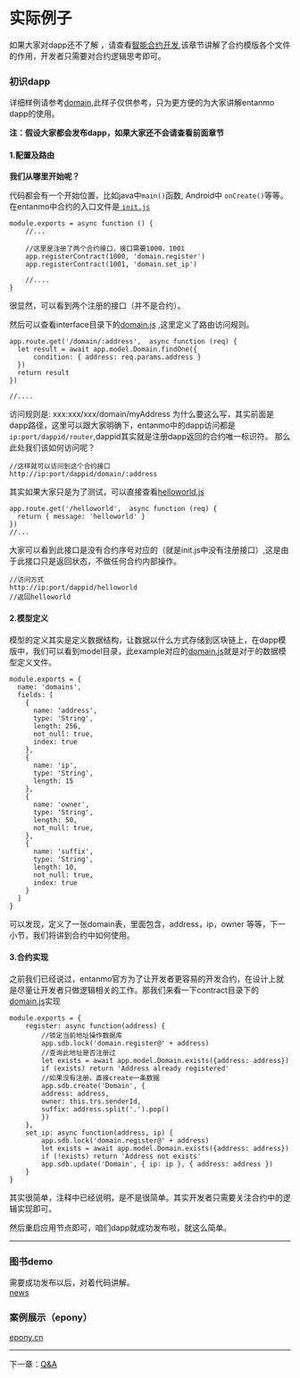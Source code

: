 # 实际例子

如果大家对dapp还不了解 ，请查看[智能合约开发](./smart_contract.md),该章节讲解了合约模版各个文件的作用，开发者只需要对合约逻辑思考即可。

### 初识dapp
详细样例请参考[domain](../example/domain/README.md),此样子仅供参考，只为更方便的为大家讲解entanmo dapp的使用。

**注：假设大家都会发布dapp，如果大家还不会请查看前面章节**

#### 1.配置及路由 
**我们从哪里开始呢？**

代码都会有一个开始位置，比如java中`main()`函数, Android中 `onCreate()`等等。在entanmo中合约的入口文件是[ `init.js`](../example/domain/init.js)

	module.exports = async function () {
		//...
		
		//这里是注册了两个合约接口，接口需要1000，1001
	  	app.registerContract(1000, 'domain.register')
	  	app.registerContract(1001, 'domain.set_ip')

  		//....
	}

很显然，可以看到两个注册的接口（并不是合约）。


然后可以查看interface目录下的[domain.js](../example/domain/interface/domain.js) ,这里定义了路由访问规则。

	app.route.get('/domain/:address',  async function (req) {
	  let result = await app.model.Domain.findOne({
	      condition: { address: req.params.address }
	  })
	  return result
	})
	
	//....
访问规则是:  xxx:xxx/xxx/domain/myAddress 为什么要这么写，其实前面是dapp路径，这里可以跟大家明确下，entanmo中的dapp访问都是 `ip:port/dappid/router`,dappid其实就是注册dapp返回的合约唯一标识符。
那么此处我们该如何访问呢？
	
	//这样就可以访问到这个合约接口
	http://ip:port/dappid/domain/:address
	
其实如果大家只是为了测试，可以直接查看[helloworld.js](../example/domain/interface/helloworld.js)

	app.route.get('/helloworld',  async function (req) {
	  return { message: 'helloworld' }
	})	
	//...

大家可以看到此接口是没有合约序号对应的（就是init.js中没有注册接口）,这是由于此接口只是返回状态，不做任何合约内部操作。
	
	//访问方式
	http://ip:port/dappid/helloworld
	//返回helloworld
	

#### 2.模型定义
模型的定义其实是定义数据结构，让数据以什么方式存储到区块链上，在dapp模版中，我们可以看到model目录，此example对应的[domain.js](../example/domain/model/domain.js)就是对于的数据模型定义文件。

	module.exports = {
	  name: 'domains',
	  fields: [
	    {
	      name: 'address',
	      type: 'String',
	      length: 256,
	      not_null: true,
	      index: true
	    },
	    {
	      name: 'ip',
	      type: 'String',
	      length: 15
	    },
	    {
	      name: 'owner',
	      type: 'String',
	      length: 50,
	      not_null: true,
	    },
	    {
	      name: 'suffix',
	      type: 'String',
	      length: 10,
	      not_null: true,
	      index: true
	    }
	  ]
	}
	
可以发现，定义了一张domain表，里面包含，address，ip，owner 等等，下一小节，我们将讲到合约中如何使用。

#### 3.合约实现
之前我们已经说过，entanmo官方为了让开发者更容易的开发合约，在设计上就是尽量让开发者只做逻辑相关的工作。那我们来看一下contract目录下的[domain.js](../example/domain/contract/domain.js)实现

	module.exports = {
		register: async function(address) {
	  		//锁定当前地址操作数据库
	    	app.sdb.lock('domain.register@' + address)
	    	//查询此地址是否注册过
	    	let exists = await app.model.Domain.exists({address: address})
	    	if (exists) return 'Address already registered'
	    	//如果没有注册，直接create一条数据
	    	app.sdb.create('Domain', {
	      	address: address,
	      	owner: this.trs.senderId,
	      	suffix: address.split('.').pop()
	    	})
	  	},
	  	set_ip: async function(address, ip) {
	    	app.sdb.lock('domain.register@' + address)
	    	let exists = await app.model.Domain.exists({address: address})
	    	if (!exists) return 'Address not exists' 
	    	app.sdb.update('Domain', { ip: ip }, { address: address })
	  	}
	}

其实很简单，注释中已经说明，是不是很简单。其实开发者只需要关注合约中的逻辑实现即可。
	
然后重启应用节点即可，咱们dapp就成功发布啦，就这么简单。

------------------

### 图书demo
需要成功发布以后，对着代码讲解。	
[news]([domain](../example/README.md))
### 案例展示（epony）
[epony.cn](epony.cn)

------------
下一章：[Q&A](./QA.md)